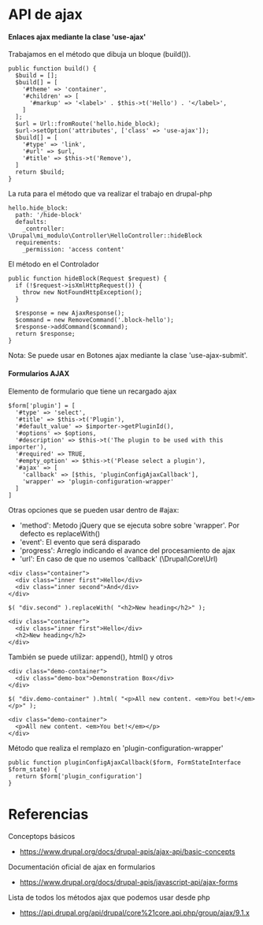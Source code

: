 API de ajax
========

#### Enlaces ajax mediante la clase 'use-ajax'
Trabajamos en el método que dibuja un bloque (build()).
```
public function build() {
  $build = [];
  $build[] = [
    '#theme' => 'container',
    '#children' => [
      '#markup' => '<label>' . $this->t('Hello') . '</label>',
    ]
  ];
  $url = Url::fromRoute('hello.hide_block);
  $url->setOption('attributes', ['class' => 'use-ajax']);
  $build[] = [
    '#type' => 'link',
    '#url' => $url,
    '#title' => $this->t('Remove'),
  ]
  return $build; 
}
```

La ruta para el método que va realizar el trabajo en drupal-php
```
hello.hide_block:
  path: '/hide-block'
  defaults:
    _controller: \Drupal\mi_modulo\Controller\HelloController::hideBlock
  requirements:
    _permission: 'access content'  
```
El método en el Controlador
```
public function hideBlock(Request $request) {
  if (!$request->isXmlHttpRequest()) {
    throw new NotFoundHttpException();
  }

  $response = new AjaxResponse();
  $command = new RemoveCommand('.block-hello');
  $response->addCommand($command);
  return $response;
}
```
Nota: Se puede usar en Botones ajax mediante la clase 'use-ajax-submit'.

#### Formularios AJAX

Elemento de formulario que tiene un recargado ajax
```
$form['plugin'] = [
  '#type' => 'select',
  '#title' => $this->t('Plugin'),
  '#default_value' => $importer->getPluginId(),
  '#options' => $options,
  '#description' => $this->t('The plugin to be used with this importer'),
  '#required' => TRUE,
  '#empty_option' => $this->t('Please select a plugin'),
  '#ajax' => [
    'callback' => [$this, 'pluginConfigAjaxCallback'],
    'wrapper' => 'plugin-configuration-wrapper'
  ]
]
```

Otras opciones que se pueden usar dentro de #ajax:
- 'method': Metodo jQuery que se ejecuta sobre sobre 'wrapper'. Por defecto es replaceWith()
- 'event': El evento que será disparado
- 'progress': Arreglo indicando el avance del procesamiento de ajax
- 'url': En caso de que no usemos 'callback' (\Drupal\Core\Url)
```
<div class="container">
  <div class="inner first">Hello</div>
  <div class="inner second">And</div>
</div>

$( "div.second" ).replaceWith( "<h2>New heading</h2>" );

<div class="container">
  <div class="inner first">Hello</div>
  <h2>New heading</h2>
</div>
```

También se puede utilizar: append(), html() y otros
```
<div class="demo-container">
  <div class="demo-box">Demonstration Box</div>
</div>

$( "div.demo-container" ).html( "<p>All new content. <em>You bet!</em></p>" );

<div class="demo-container">
  <p>All new content. <em>You bet!</em></p>
</div>
```

Método que realiza el remplazo en 'plugin-configuration-wrapper'
```
public function pluginConfigAjaxCallback($form, FormStateInterface $form_state) {
  return $form['plugin_configuration']
}
```


Referencias
===
Conceptops básicos
- https://www.drupal.org/docs/drupal-apis/ajax-api/basic-concepts

Documentación oficial de ajax en formularios
- https://www.drupal.org/docs/drupal-apis/javascript-api/ajax-forms

Lista de todos los métodos ajax que podemos usar desde php
- https://api.drupal.org/api/drupal/core%21core.api.php/group/ajax/9.1.x

